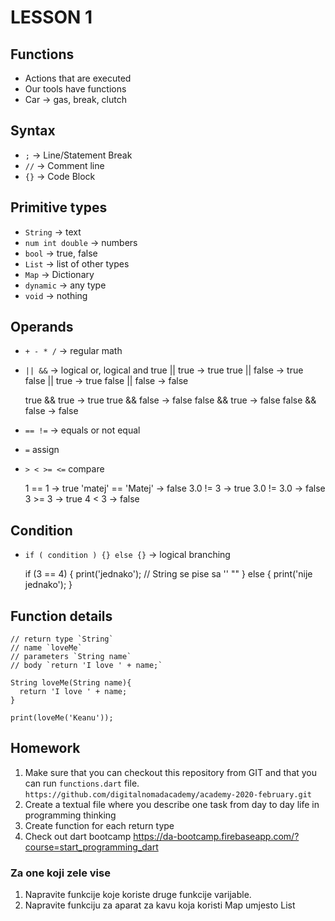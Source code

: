 # LESSON 1

## Functions

* Actions that are executed
* Our tools have functions
* Car -> gas, break, clutch

## Syntax
* `;` -> Line/Statement Break
* `//` -> Comment line
* `{}` -> Code Block

## Primitive types

* `String` -> text
* `num int double` -> numbers
* `bool` -> true, false
* `List` -> list of other types
* `Map` -> Dictionary
* `dynamic` -> any type
* `void` -> nothing

## Operands

* `+ - * /` -> regular math
* `|| &&` -> logical or, logical and
    true || true -> true
    true || false -> true
    false || true -> true
    false || false -> false

    true && true -> true
    true && false -> false
    false && true -> false
    false && false -> false

* `== !=` -> equals or not equal
* `=` assign
* `> < >= <=` compare

    1 == 1 -> true
    'matej' == 'Matej' -> false
    3.0 != 3 -> true
    3.0 != 3.0 -> false
    3 >= 3 -> true
    4 < 3 -> false



## Condition

* `if ( condition ) {} else {}` -> logical branching

    if (3 == 4) {
        print('jednako'); // String se pise sa '' ""
    } else {
        print('nije jednako');
    }

## Function details

```
// return type `String`
// name `loveMe`
// parameters `String name`
// body `return 'I love ' + name;`

String loveMe(String name){
  return 'I love ' + name;
}

print(loveMe('Keanu'));
```

## Homework

1. Make sure that you can checkout this repository
 from GIT and that you can run `functions.dart` file.
 `https://github.com/digitalnomadacademy/academy-2020-february.git`
2. Create a textual file where you describe
 one task from day to day life in programming thinking
3. Create function for each return type
4. Check out dart bootcamp
 https://da-bootcamp.firebaseapp.com/?course=start_programming_dart

### Za one koji zele vise
1. Napravite funkcije koje koriste druge funkcije varijable.
2. Napravite funkciju za aparat za kavu koja koristi Map umjesto List